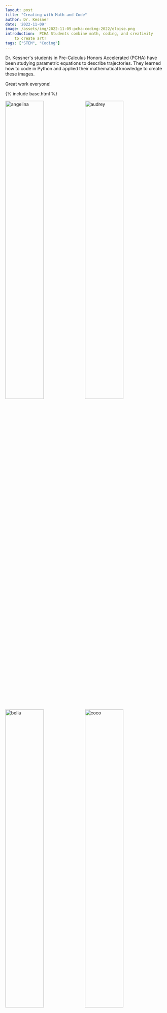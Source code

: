 ```yaml
---
layout: post
title: "Creating with Math and Code"
author: Dr. Kessner
date: '2022-11-09'
image: /assets/img/2022-11-09-pcha-coding-2022/eloise.png
introduction:  PCHA Students combine math, coding, and creativity
    to create art!
tags: ["STEM", "Coding"]
---
```


Dr. Kessner's students in Pre-Calculus Honors Accelerated (PCHA) have been
studying parametric equations to describe trajectories.  They learned how to
code in Python and applied their mathematical knowledge to create these images.

Great work everyone!

{% include base.html %}

<img title="angelina" class="inline_image" src="{{base}}/assets/img/2022-11-09-pcha-coding-2022/angelina.png" width="49%"/>
<img title="audrey" class="inline_image" src="{{base}}/assets/img/2022-11-09-pcha-coding-2022/audrey.png" width="49%"/>
<img title="bella" class="inline_image" src="{{base}}/assets/img/2022-11-09-pcha-coding-2022/bella.png" width="49%"/>
<img title="coco" class="inline_image" src="{{base}}/assets/img/2022-11-09-pcha-coding-2022/coco.png" width="49%"/>
<img title="crystal" class="inline_image" src="{{base}}/assets/img/2022-11-09-pcha-coding-2022/crystal.png" width="49%"/>
<img title="eloise" class="inline_image" src="{{base}}/assets/img/2022-11-09-pcha-coding-2022/eloise.png" width="49%"/>
<img title="emma" class="inline_image" src="{{base}}/assets/img/2022-11-09-pcha-coding-2022/emma.png" width="49%"/>
<img title="hana" class="inline_image" src="{{base}}/assets/img/2022-11-09-pcha-coding-2022/hana.png" width="49%"/>
<img title="isabel" class="inline_image" src="{{base}}/assets/img/2022-11-09-pcha-coding-2022/isabel.png" width="49%"/>
<img title="isabelle" class="inline_image" src="{{base}}/assets/img/2022-11-09-pcha-coding-2022/isabelle.png" width="49%"/>
<img title="jenna" class="inline_image" src="{{base}}/assets/img/2022-11-09-pcha-coding-2022/jenna.png" width="49%"/>
<img title="kaila" class="inline_image" src="{{base}}/assets/img/2022-11-09-pcha-coding-2022/kaila.png" width="49%"/>
<img title="kailyn" class="inline_image" src="{{base}}/assets/img/2022-11-09-pcha-coding-2022/kailyn.jpeg" width="49%"/>
<img title="lana" class="inline_image" src="{{base}}/assets/img/2022-11-09-pcha-coding-2022/lana.png" width="49%"/>
<img title="mattie" class="inline_image" src="{{base}}/assets/img/2022-11-09-pcha-coding-2022/mattie.png" width="49%"/>
<img title="mischa" class="inline_image" src="{{base}}/assets/img/2022-11-09-pcha-coding-2022/mischa.png" width="49%"/>
<img title="penelope" class="inline_image" src="{{base}}/assets/img/2022-11-09-pcha-coding-2022/penelope.png" width="49%"/>
<img title="rachel" class="inline_image" src="{{base}}/assets/img/2022-11-09-pcha-coding-2022/rachel.png" width="49%"/>
<img title="riley" class="inline_image" src="{{base}}/assets/img/2022-11-09-pcha-coding-2022/riley.png" width="49%"/>
<img title="sabrina" class="inline_image" src="{{base}}/assets/img/2022-11-09-pcha-coding-2022/sabrina.png" width="49%"/>
<img title="sally" class="inline_image" src="{{base}}/assets/img/2022-11-09-pcha-coding-2022/sally.png" width="49%"/>
<img title="stella" class="inline_image" src="{{base}}/assets/img/2022-11-09-pcha-coding-2022/stella.png" width="49%"/>
<img title="tessa" class="inline_image" src="{{base}}/assets/img/2022-11-09-pcha-coding-2022/tessa.png" width="49%"/>
<img title="victoria" class="inline_image" src="{{base}}/assets/img/2022-11-09-pcha-coding-2022/victoria.png" width="49%"/>
<img title="yuma" class="inline_image" src="{{base}}/assets/img/2022-11-09-pcha-coding-2022/yuma.png" width="49%"/>


